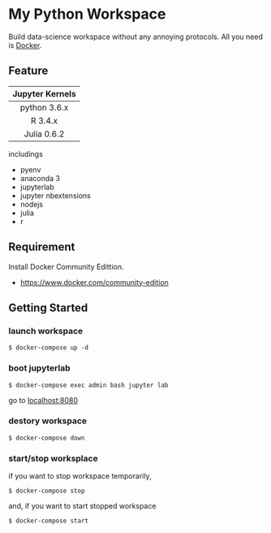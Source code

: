 # My Python Workspace
Build data-science workspace without any annoying protocols.
All you need is [Docker](https://www.docker.com/).

## Feature
|Jupyter Kernels|
|:-------------:|
| python 3.6.x  |
| R 3.4.x       |
| Julia 0.6.2   |

includings
- pyenv
- anaconda 3
- jupyterlab
- jupyter nbextensions
- nodejs
- julia
- r

## Requirement
Install Docker Community Edittion.
- https://www.docker.com/community-edition

## Getting Started

### launch workspace
```
$ docker-compose up -d
```

### boot jupyterlab
```
$ docker-compose exec admin bash jupyter lab
```
go to [localhost:8080](http://localhost:8080)

### destory workspace
```
$ docker-compose down
```

### start/stop worksplace
if you want to stop workspace temporarily,
```
$ docker-compose stop
```

and, if you want to start stopped workspace
```
$ docker-compose start
```
